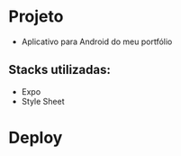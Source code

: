 # Projeto

- Aplicativo para Android do meu portfólio

## Stacks utilizadas:

- Expo
- Style Sheet

# Deploy
